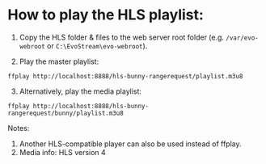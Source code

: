 # How to play the HLS playlist:

1. Copy the HLS folder & files to the web server root folder (e.g. `/var/evo-webroot` or `C:\EvoStream\evo-webroot`).

2. Play the master playlist:
```
ffplay http://localhost:8888/hls-bunny-rangerequest/playlist.m3u8
```

3. Alternatively, play the media playlist:
```
ffplay http://localhost:8888/hls-bunny-rangerequest/bunny/playlist.m3u8
```

Notes:
1. Another HLS-compatible player can also be used instead of ffplay.
2. Media info: HLS version 4
